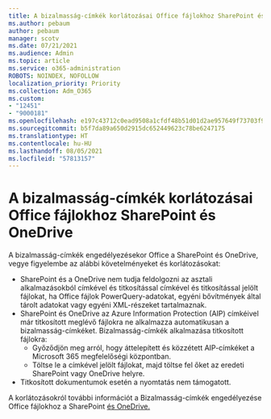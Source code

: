 ```yaml
---
title: A bizalmasság-címkék korlátozásai Office fájlokhoz SharePoint és OneDrive
ms.author: pebaum
author: pebaum
manager: scotv
ms.date: 07/21/2021
ms.audience: Admin
ms.topic: article
ms.service: o365-administration
ROBOTS: NOINDEX, NOFOLLOW
localization_priority: Priority
ms.collection: Adm_O365
ms.custom:
- "12451"
- "9000181"
ms.openlocfilehash: e197c43712c0ead9508a1cfdf48b51d01d2ae957649f73703f9c33733e332bf5
ms.sourcegitcommit: b5f7da89a650d2915dc652449623c78be6247175
ms.translationtype: HT
ms.contentlocale: hu-HU
ms.lasthandoff: 08/05/2021
ms.locfileid: "57813157"
---
```

# <a name="limitations-for-sensitivity-labels-for-office-files-in-sharepoint-and-onedrive"></a>A bizalmasság-címkék korlátozásai Office fájlokhoz SharePoint és OneDrive

A bizalmasság-címkék engedélyezésekor Office a SharePoint és OneDrive, vegye figyelembe az alábbi követelményeket és korlátozásokat:

- SharePoint és a OneDrive nem tudja feldolgozni az asztali alkalmazásokból címkével és titkosítással címkével és titkosítással jelölt fájlokat, ha Office fájlok PowerQuery-adatokat, egyéni bővítmények által tárolt adatokat vagy egyéni XML-részeket tartalmaznak.
- SharePoint és OneDrive az Azure Information Protection (AIP) címkéivel már titkosított meglévő fájlokra ne alkalmazza automatikusan a bizalmasság-címkéket. Bizalmasság-címkék alkalmazása titkosított fájlokra: 
    - Győződjön meg arról, hogy áttelepített és közzétett AIP-címkéket a Microsoft 365 megfelelőségi központban.
    - Töltse le a címkével jelölt fájlokat, majd töltse fel őket az eredeti SharePoint vagy OneDrive helyre.
- Titkosított dokumentumok esetén a nyomtatás nem támogatott.

A korlátozásokról további információt a Bizalmasság-címkék engedélyezése Office fájlokhoz a SharePoint [és OneDrive.](/microsoft-365/compliance/sensitivity-labels-sharepoint-onedrive-files#limitations)
